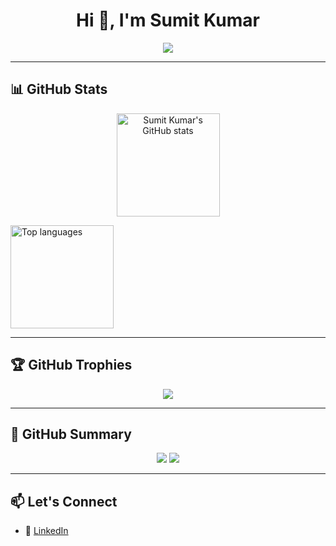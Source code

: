 <h1 align="center">Hi 👋, I'm Sumit Kumar</h1>
<p align="center">
  <img src="https://readme-typing-svg.herokuapp.com?center=true&vCenter=true&lines=Passionate+Java+Developer;Spring+Boot+Microservices+Expert;Open+Source+Contributor" />
</p>

---

## 📊 GitHub Stats

<p align="center">
  <!-- main stats card (no rank badge) -->
  <img
    src="https://github-readme-stats.vercel.app/api?username=sumitkumar1503&show_icons=true&hide_rank=true&hide_title=true&count_private=true&theme=tokyonight"
    alt="Sumit Kumar's GitHub stats"
    height="165"
  />

  <!-- top languages -->
  <img
    src="https://github-readme-stats.vercel.app/api/top-langs/?username=sumitkumar1503&layout=compact&theme=tokyonight"
    alt="Top languages"
    height="165"
  />

</p>


---

## 🏆 GitHub Trophies

<p align="center">
  <img src="https://github-profile-trophy.vercel.app/?username=sumitkumar1503&theme=gruvbox&no-frame=true&margin-w=15&column=7" />
</p>

---

## 🚀 GitHub Summary

<p align="center">
  <img src="https://img.shields.io/github/followers/sumitkumar1503?label=Followers&style=social" />
  <img src="https://img.shields.io/github/stars/sumitkumar1503?label=Stars&style=social" />
</p>

---

## 📫 Let's Connect

- 🔗 [LinkedIn](https://linkedin.com/in/sumitkumar1503)
